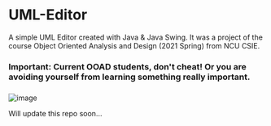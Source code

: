 # UML-Editor
A simple UML Editor created with Java & Java Swing. It was a project of the course Object Oriented Analysis and Design (2021 Spring) from NCU CSIE.

### Important: Current OOAD students, don't cheat! Or you are avoiding yourself from learning something really important. 
### 
###


![image](https://user-images.githubusercontent.com/56227873/121818634-f7e69800-ccba-11eb-9e60-36b845f60f1d.png)


Will update this repo soon...
